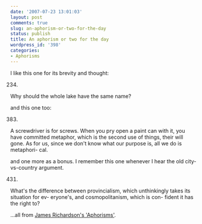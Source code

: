 ```yaml
---
date: '2007-07-23 13:01:03'
layout: post
comments: true
slug: an-aphorism-or-two-for-the-day
status: publish
title: An aphorism or two for the day
wordpress_id: '398'
categories:
- Aphorisms
---
```


I like this one for its brevity and thought:


> 
234.
Why should the whole lake have the same name?




and this one too:


> 
383.
A screwdriver is for screws. When you pry
open a paint can with it, you have committed
metaphor, which is the second use of things,
their will gone. As for us, since we don't know
what our purpose is, all we do is metaphori-
cal.




and one more as a bonus. I remember this one whenever I hear the old city-vs-country argument.


> 
431.
What's the difference between provincialism,
which unthinkingly takes its situation for ev-
eryone's, and cosmopolitanism, which is con-
fident it has the right to?




...all from [James Richardson's 'Aphorisms'](http://www.phfactor.net/wp/2007/06/17/this-man-is-one-of-my-heros/).
